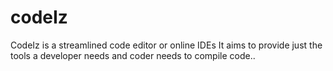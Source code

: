 # codeIz
 CodeIz is a streamlined code editor or online  IDEs It aims to provide just the tools a developer needs and coder needs to compile code.. 
